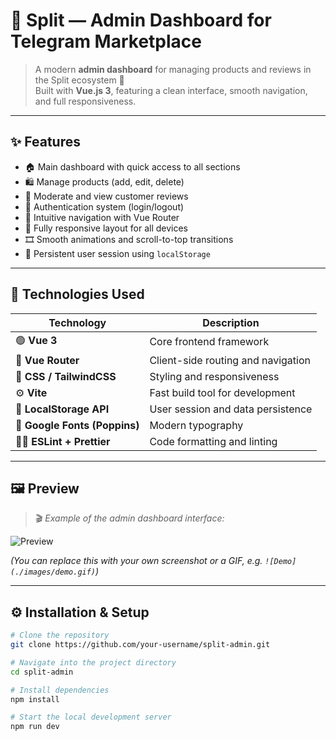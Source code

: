 # 🌊 Split — Admin Dashboard for Telegram Marketplace

> A modern **admin dashboard** for managing products and reviews in the Split ecosystem 🧾  
> Built with **Vue.js 3**, featuring a clean interface, smooth navigation, and full responsiveness.

---

## ✨ Features

- 🏠 Main dashboard with quick access to all sections  
- 🛍️ Manage products (add, edit, delete)  
- 💬 Moderate and view customer reviews  
- 🔐 Authentication system (login/logout)  
- 🧭 Intuitive navigation with Vue Router  
- 📱 Fully responsive layout for all devices  
- 🎞️ Smooth animations and scroll-to-top transitions  
- 💾 Persistent user session using `localStorage`

---

## 🧠 Technologies Used

| Technology | Description |
|-------------|-------------|
| 🟢 **Vue 3** | Core frontend framework |
| 🧩 **Vue Router** | Client-side routing and navigation |
| 🎨 **CSS / TailwindCSS** | Styling and responsiveness |
| ⚙️ **Vite** | Fast build tool for development |
| 💾 **LocalStorage API** | User session and data persistence |
| 🧡 **Google Fonts (Poppins)** | Modern typography |
| 🧑‍💻 **ESLint + Prettier** | Code formatting and linting |

---

## 🖼️ Preview

> 🎬 *Example of the admin dashboard interface:*

![Preview](https://media2.giphy.com/media/v1.Y2lkPTc5MGI3NjExYTgxZ3gxNTRxeWxjOXoxaGk0YzQwYmZkdTczajQ0ZnB0ZXoyOHFmcCZlcD12MV9pbnRlcm5hbF9naWZfYnlfaWQmY3Q9Zw/PRkhJC3YLVlX5yMJXK/giphy.gif)

*(You can replace this with your own screenshot or a GIF, e.g. `![Demo](./images/demo.gif)`)*
  
---

## ⚙️ Installation & Setup

```bash
# Clone the repository
git clone https://github.com/your-username/split-admin.git

# Navigate into the project directory
cd split-admin

# Install dependencies
npm install

# Start the local development server
npm run dev
